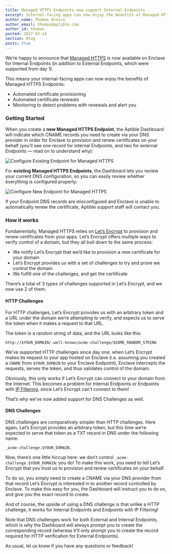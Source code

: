 ```yaml
---
title: Managed HTTPS Endpoints now support Internal Endpoints
excerpt: Internal-facing apps can now enjoy the benefits of Managed HTTPS Endpoints.
author_name: Thomas Orozco
author_email: thomas@aptible.com
author_id: thomas
posted: 2017-03-14
section: Blog
posts: true
---
```


We’re happy to announce that [Managed HTTPS](https://www.aptible.com/blog/managed-https/) is now available on Enclave for Internal Endpoints (in addition to External Endpoints, which were supported from day 1).

This means your internal-facing apps can now enjoy the benefits of Managed HTTPS Endpoints:

- Automated certificate provisioning
- Automated certificate renewals
- Monitoring to detect problems with renewals and alert you


### Getting Started
When you create a __new Managed HTTPS Endpoint__, the Aptible Dashboard will indicate which CNAME records you need to create via your DNS provider in order for Enclave to provision and renew certificates on your behalf (you’ll see one record for internal Endpoints, and two for external Endpoints — read on to understand why):

![Configure Existing Endpoint for Managed HTTPS](//images.contentful.com/8djp5jlzqrnc/59C4fZSI2AoEeQI0M0oCs6/41cec0b8467b3efd78936cb8eafad54c/image01.png)

For __existing Managed HTTPS Endpoints__, the Dashboard lets you review your current DNS configuration, so you can easily review whether everything is configured properly:

![Configure New Endpoint for Managed HTTPS](//images.contentful.com/8djp5jlzqrnc/2CLaBK7Ec0wie4OC8aMUoC/7eac92b25d583df696c0e919d476d6b8/image00.png)

If your Endpoint DNS records are misconfigured and Enclave is unable to automatically renew the certificate, Aptible support staff will contact you.


### How it works
Fundamentally, Managed HTTPS relies on <a href="https://letsencrypt.org?utm_campaign=aptible" target="_blank">Let’s Encrypt</a> to provision and renew certificates from your apps. Let’s Encrypt offers multiple ways to verify control of a domain, but they all boil down to the same process:
- We notify Let’s Encrypt that we’d like to provision a new certificate for your domain
- Let’s Encrypt provides us with a set of challenges to try and prove we control the domain
- We fulfill one of the challenges, and get the certificate


There’s a total of 3 types of challenges supported in Let’s Encrypt, and we now use 2 of them:

#### HTTP Challenges
For HTTP challenges, Let’s Encrypt provides us with an arbitrary token and a URL under the domain we’re attempting to verify, and expects us to serve the token when it makes a request to that URL. 

The token is a random string of data, and the URL looks like this:

`http://$YOUR_DOMAIN/.well-known/acme-challenge/$SOME_RANDOM_STRING`

We’ve supported HTTP challenges since day one: when Let’s Encrypt makes its request to your app hosted on Enclave (i.e. assuming you created a `CNAME` from `$YOUR_DOMAIN` to your Enclave Endpoint), Enclave intercepts the requests, serves the token, and thus validates control of the domain.


Obviously, this only works if Let’s Encrypt can connect to your domain from the Internet. This becomes a problem for Internal Endpoints or Endpoints with [IP Filtering](https://www.aptible.com/blog/ip-filtering-made-easy-with-enclave-endpoints/), since Let’s Encrypt can’t connect to them!


That’s why we’ve now added support for DNS Challenges as well.

#### DNS Challenges
DNS challenges are comparatively simpler than HTTP challenges. Here again, Let’s Encrypt provides an arbitrary token, but this time we’re expected to serve that token as a TXT record in DNS under the following name:

`_acme-challenge.$YOUR_DOMAIN.`


Now, there’s one little hiccup here: we don’t control `_acme-challenge.$YOUR_DOMAIN`: you do! To make this work, you need to tell Let’s Encrypt that you trust us to provision and renew certificates on your behalf.


To do so, you simply need to create a CNAME via your DNS provider from that record Let’s Encrypt is interested in to another record controlled by Enclave. To make this easy for you, the Dashboard will instruct you to do so, and give you the exact record to create.


And of course, the upside of using a DNS challenge is that unlike a HTTP challenge, it works for Internal Endpoints and Endpoints with IP Filtering!

Note that DNS challenges work for both External and Internal Endpoints, which is why the Dashboard will always prompt you to create the corresponding record (whereas it’ll only prompt you to create the record required for HTTP verification for External Endpoints).


As usual, let us know if you have any questions or feedback!